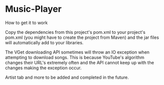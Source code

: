 # Music-Player
 
How to get it to work

Copy the dependencies from this project's pom.xml to your project's pom.xml (you might have to create the project from Maven) and the jar files will automatically add to your libraries. 

The VGet downloading API sometimes will throw an IO exception when attempting to download songs. This is because YouTube's algorithm changes their URL's extremely often and the API cannot keep up with the changes making the exception occur.

Artist tab and more to be added and completed in the future.
